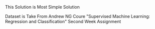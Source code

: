 This Solution is Most Simple Solution

Dataset is Take From Andrew NG Coure "Supervised Machine Learning: Regression and Classification" Second Week Assignment
